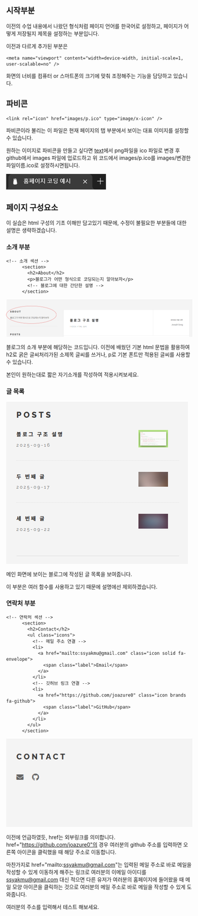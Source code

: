 
## 시작부분
이전의 수업 내용에서 나왔던 형식처럼 페이지 언어를 한국어로 설정하고, 페이지가 어떻게 저장될지 제목을 설정하는 부분입니다.


이전과 다르게 추가된 부분은 

```
<meta name="viewport" content="width=device-width, initial-scale=1, user-scalable=no" />
```

화면의 너비를 컴퓨터 or 스마트폰의 크기에 맞춰 조정해주는 기능을 담당하고 있습니다.



## 파비콘
```
<link rel="icon" href="images/p.ico" type="image/x-icon" />
```
파비콘이라 불리는 이 파일은 현재 페이지의 탭 부분에서 보이는 대표 이미지를 설정할 수 있습니다.

원하는 이미지로 파비콘을 만들고 싶다면 [text](https://favicon.io/)에서 png파일을 ico 파일로 변경 후
github에서 images 파일에 업로드하고 위 코드에서 images/p.ico를 images/변경한 파일이름.ico로 설정하시면됩니다.

<img src="images/파비콘.png" alt="파비콘">



## 페이지 구성요소
이 실습은 html 구성의 기초 이해만 담고있기 때문에, 수정이 불필요한 부분들에 대한 설명은 생략하겠습니다.


### 소개 부분
```
<!-- 소개 섹션 -->
      <section>
        <h2>About</h2>
        <p>블로그가 어떤 형식으로 코딩되는지 알아보자</p>
        <!-- 블로그에 대한 간단한 설명 -->
      </section>
```

<img src="images/ABOUT.png" alt="소개">

블로그의 소개 부분에 해당하는 코드입니다.
이전에 배웠던 기본 html 문법을 활용하여
h2로 굵은 글씨처리가된 소제목 글씨를 쓰거나, p로 기본 폰트만 적용된 글씨를 사용할 수 있습니다.

본인이 원하는대로 짧은 자기소개를 작성하여 적용시켜보세요.



### 글 목록
<img src="images/글목록.png" alt="글목록">

메인 화면에 보이는 블로그에 작성된 글 목록을 보여줍니다.

이 부분은 여러 함수를 사용하고 있기 때문에 설명에선 제외하겠습니다.



### 연락처 부분
```
<!-- 연락처 섹션 -->
      <section>
        <h2>Contact</h2>
        <ul class="icons">
          <!-- 메일 주소 연결 -->
          <li>
            <a href="mailto:ssyakmu@gmail.com" class="icon solid fa-envelope">
              <span class="label">Email</span>
            </a>
          </li>
          <!-- 깃허브 링크 연결 -->
          <li>
            <a href="https://github.com/joazure0" class="icon brands fa-github">
              <span class="label">GitHub</span>
            </a>
          </li>
        </ul>
      </section>
```

<img src="images/CONTACT.png" alt="연락처">


이전에 언급하였듯, href는 외부링크를 의미합니다. 
href="https://github.com/joazure0"의 경우 여러분의 github 주소를 입력하면 오른쪽 아이콘을 클릭했을 때 해당 주소로 이동합니다.

마찬가지로 href="mailto:ssyakmu@gmail.com"는 입력된 메일 주소로 바로 메일을 작성할 수 있게 이동하게 해주는 링크로
여러분의 이메일 아이디를 ssyakmu@gmail.com 대신 적으면 다른 유저가 여러분의 홈페이지에 들어왔을 때 메일 모양 아이콘을 클릭하는 것으로 여러분의 메일 주소로 바로 메일을 작성할 수 있게 도와줍니다.

여러분의 주소를 입력해서 테스트 해보세요.